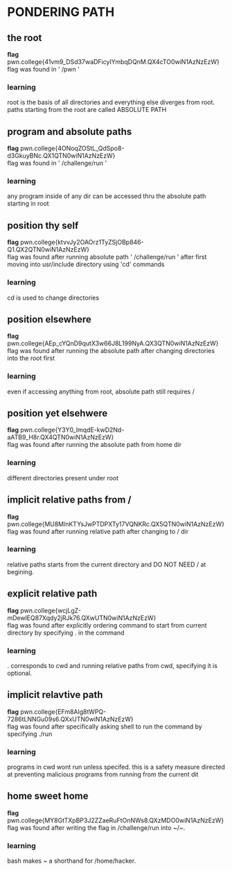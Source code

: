 # PONDERING PATH
## the root
**flag** pwn.college{41vm9_DSd37waDFicyIYmbqDQnM.QX4cTO0wiN1AzNzEzW}\
flag was found in ' /pwn '
### learning
root is the basis of all directories and everything else diverges from root. paths starting from the root are called ABSOLUTE PATH

## program and absolute paths
**flag** pwn.college{4ONoqZOStL_QdSpo8-d3GkuyBNc.QX1QTN0wiN1AzNzEzW}\
flag was found in ' /challenge/run '
### learning
any program inside of any dir can be accessed thru the absolute path starting in root

## position thy self
**flag** pwn.college{ktvvJy2OAOrz1TyZSjOBp846-Q1.QX2QTN0wiN1AzNzEzW}\
flag was found after running absolute path ' /challenge/run ' after first moving into usr/include directory using 'cd' commands
### learning
cd is used to change directories

## position elsewhere
**flag** pwn.college{AEp_cYQnD9qutX3w66J8L199NyA.QX3QTN0wiN1AzNzEzW}\
flag was found after running the absolute path after changing directories into the root first
### learning
even if accessing anything from root, absolute path still requires / 

## position yet elsehwere
**flag** pwn.college{Y3Y0_lmqdE-kwD2Nd-aATB9_H8r.QX4QTN0wiN1AzNzEzW}\
flag was found after running the absolute path from home dir
### learning
different directories present under root

## implicit relative paths from /
**flag** pwn.college{MU8MlnKTYsJwPTDPXTy17VQNKRc.QX5QTN0wiN1AzNzEzW}\
flag was found after running relative path after changing to / dir
### learning
relative paths starts from the current directory and DO NOT NEED / at begining.

## explicit relative path
**flag** pwn.college{wcjLgZ-mDewlEQ87Xqdy2jRJk76.QXwUTN0wiN1AzNzEzW}\
flag was found after explicitly ordering command to start from current directory by specifying . in the command
### learning
. corresponds to cwd and running relative paths from cwd, specifying it is optional.

## implicit relavtive path
**flag** pwn.college{EFm8Alg8tWPQ-7286tLNNGu09s6.QXxUTN0wiN1AzNzEzW}\
flag was found after specifically asking shell to run the command by specifying ./run
### learning
programs in cwd wont run unless specifed. this is a safety measure directed at preventing malicious programs from running from the current dit

## home sweet home
**flag** pwn.college{MY8GtTXpBP3J2ZZaeRuFtOnNWs8.QXzMDO0wiN1AzNzEzW}
flag was found after writing the flag in /challenge/run into ~/~.
### learning
bash makes ~ a shorthand for /home/hacker. 





